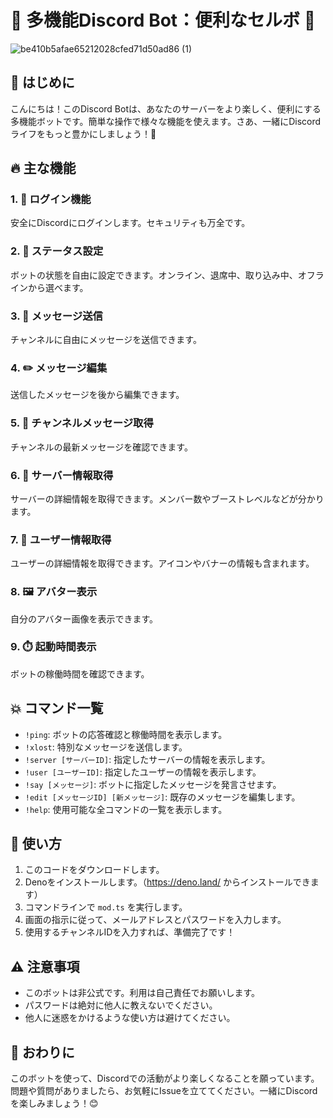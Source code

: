 # 🤖 多機能Discord Bot：便利なセルボ 🚀
![be410b5afae65212028cfed71d50ad86 (1)](https://github.com/user-attachments/assets/e361414f-6ef1-4189-8ba6-e4afbc39006e)
## 🌟 はじめに

こんにちは！このDiscord Botは、あなたのサーバーをより楽しく、便利にする多機能ボットです。簡単な操作で様々な機能を使えます。さあ、一緒にDiscordライフをもっと豊かにしましょう！🎉

## 🔥 主な機能

### 1. 🔐 ログイン機能
安全にDiscordにログインします。セキュリティも万全です。

### 2. 📡 ステータス設定
ボットの状態を自由に設定できます。オンライン、退席中、取り込み中、オフラインから選べます。

### 3. 💬 メッセージ送信
チャンネルに自由にメッセージを送信できます。

### 4. ✏️ メッセージ編集
送信したメッセージを後から編集できます。

### 5. 📜 チャンネルメッセージ取得
チャンネルの最新メッセージを確認できます。

### 6. 🏰 サーバー情報取得
サーバーの詳細情報を取得できます。メンバー数やブーストレベルなどが分かります。

### 7. 👤 ユーザー情報取得
ユーザーの詳細情報を取得できます。アイコンやバナーの情報も含まれます。

### 8. 🖼️ アバター表示
自分のアバター画像を表示できます。

### 9. ⏱️ 起動時間表示
ボットの稼働時間を確認できます。

## 💥 コマンド一覧

- `!ping`: ボットの応答確認と稼働時間を表示します。
- `!xlost`: 特別なメッセージを送信します。
- `!server [サーバーID]`: 指定したサーバーの情報を表示します。
- `!user [ユーザーID]`: 指定したユーザーの情報を表示します。
- `!say [メッセージ]`: ボットに指定したメッセージを発言させます。
- `!edit [メッセージID] [新メッセージ]`: 既存のメッセージを編集します。
- `!help`: 使用可能な全コマンドの一覧を表示します。

## 🚀 使い方

1. このコードをダウンロードします。
2. Denoをインストールします。（https://deno.land/ からインストールできます）
3. コマンドラインで `mod.ts` を実行します。
4. 画面の指示に従って、メールアドレスとパスワードを入力します。
5. 使用するチャンネルIDを入力すれば、準備完了です！

## ⚠️ 注意事項

- このボットは非公式です。利用は自己責任でお願いします。
- パスワードは絶対に他人に教えないでください。
- 他人に迷惑をかけるような使い方は避けてください。

## 🎉 おわりに

このボットを使って、Discordでの活動がより楽しくなることを願っています。問題や質問がありましたら、お気軽にIssueを立ててください。一緒にDiscordを楽しみましょう！😊

